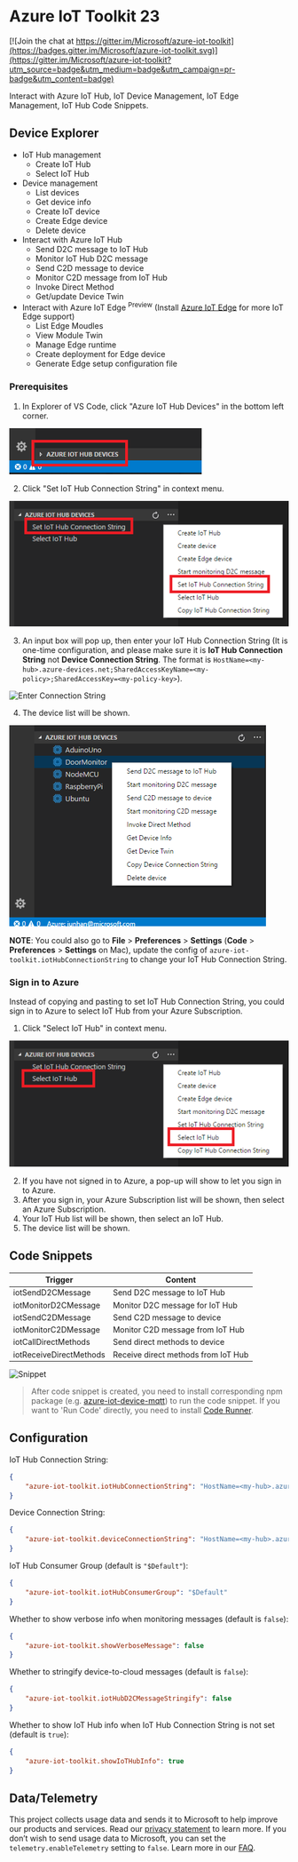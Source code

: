# Azure IoT Toolkit 23

[![Join the chat at https://gitter.im/Microsoft/azure-iot-toolkit](https://badges.gitter.im/Microsoft/azure-iot-toolkit.svg)](https://gitter.im/Microsoft/azure-iot-toolkit?utm_source=badge&utm_medium=badge&utm_campaign=pr-badge&utm_content=badge)

Interact with Azure IoT Hub, IoT Device Management, IoT Edge Management, IoT Hub Code Snippets.

## Device Explorer

* IoT Hub management
    * Create IoT Hub
    * Select IoT Hub
* Device management
    * List devices
    * Get device info
    * Create IoT device
    * Create Edge device
    * Delete device
* Interact with Azure IoT Hub
    * Send D2C message to IoT Hub
    * Monitor IoT Hub D2C message
    * Send C2D message to device
    * Monitor C2D message from IoT Hub
    * Invoke Direct Method
    * Get/update Device Twin
* Interact with Azure IoT Edge <sup>Preview</sup> (Install [Azure IoT Edge](https://marketplace.visualstudio.com/items?itemName=vsciot-vscode.azure-iot-edge) for more IoT Edge support)
    * List Edge Moudles
    * View Module Twin
    * Manage Edge runtime
    * Create deployment for Edge device
    * Generate Edge setup configuration file

### Prerequisites

1. In Explorer of VS Code, click "Azure IoT Hub Devices" in the bottom left corner.

  ![Click Device Explorer](https://github.com/formulahendry/vscode-azure-iot-toolkit/raw/master/images/device-explorer-click.png)

2. Click "Set IoT Hub Connection String" in context menu.

  ![Set Connection String](https://github.com/formulahendry/vscode-azure-iot-toolkit/raw/master/images/set-connection-string.png)

3. An input box will pop up, then enter your IoT Hub Connection String (It is one-time configuration, and please make sure it is **IoT Hub Connection String** not **Device Connection String**. The format is `HostName=<my-hub>.azure-devices.net;SharedAccessKeyName=<my-policy>;SharedAccessKey=<my-policy-key>`).

  ![Enter Connection String](https://github.com/formulahendry/vscode-azure-iot-toolkit/raw/master/images/enter-connection-string.png)

4. The device list will be shown.

  ![Device Explorer](https://github.com/formulahendry/vscode-azure-iot-toolkit/raw/master/images/device-explorer.png)

**NOTE**: You could also go to **File** > **Preferences** > **Settings** (**Code** > **Preferences** > **Settings** on Mac), update the config of `azure-iot-toolkit.iotHubConnectionString` to change your IoT Hub Connection String.

### Sign in to Azure

Instead of copying and pasting to set IoT Hub Connection String, you could sign in to Azure to select IoT Hub from your Azure Subscription.

1. Click "Select IoT Hub" in context menu.

  ![Select IoT Hub](https://github.com/formulahendry/vscode-azure-iot-toolkit/raw/master/images/select-iot-hub.png)

2. If you have not signed in to Azure, a pop-up will show to let you sign in to Azure.
3. After you sign in, your Azure Subscription list will be shown, then select an Azure Subscription.
4. Your IoT Hub list will be shown, then select an IoT Hub.
5. The device list will be shown.

## Code Snippets

| Trigger | Content |
| ---- | ---- |
| iotSendD2CMessage | Send D2C message to IoT Hub |
| iotMonitorD2CMessage | Monitor D2C message for IoT Hub |
| iotSendC2DMessage | Send C2D message to device |
| iotMonitorC2DMessage | Monitor C2D message from IoT Hub |
| iotCallDirectMethods | Send direct methods to device |
| iotReceiveDirectMethods | Receive direct methods from IoT Hub |

![Snippet](https://github.com/formulahendry/vscode-azure-iot-toolkit/raw/master/images/snippet.gif)

> After code snippet is created, you need to install corresponding npm package (e.g. [azure-iot-device-mqtt](https://www.npmjs.com/package/azure-iot-device-mqtt)) to run the code snippet.
> If you want to 'Run Code' directly, you need to install [Code Runner](https://marketplace.visualstudio.com/items?itemName=formulahendry.code-runner).

## Configuration

IoT Hub Connection String:
```json
{
    "azure-iot-toolkit.iotHubConnectionString": "HostName=<my-hub>.azure-devices.net;SharedAccessKeyName=<my-policy>;SharedAccessKey=<my-policy-key>"
}
```

Device Connection String:
```json
{
    "azure-iot-toolkit.deviceConnectionString": "HostName=<my-hub>.azure-devices.net;DeviceId=<known-device-id>;SharedAccessKey=<known-device-key>"
}
```

IoT Hub Consumer Group (default is `"$Default"`):
```json
{
    "azure-iot-toolkit.iotHubConsumerGroup": "$Default"
}
```

Whether to show verbose info when monitoring messages (default is `false`):
```json
{
    "azure-iot-toolkit.showVerboseMessage": false
}
```

Whether to stringify device-to-cloud messages (default is `false`):
```json
{ 
    "azure-iot-toolkit.iotHubD2CMessageStringify": false
}
```

Whether to show IoT Hub info when IoT Hub Connection String is not set (default is `true`):
```json
{ 
    "azure-iot-toolkit.showIoTHubInfo": true
}
```



## Data/Telemetry
This project collects usage data and sends it to Microsoft to help improve our products and services. Read our [privacy statement](http://go.microsoft.com/fwlink/?LinkId=521839) to learn more. 
If you don’t wish to send usage data to Microsoft, you can set the `telemetry.enableTelemetry` setting to `false`. Learn more in our [FAQ](https://code.visualstudio.com/docs/supporting/faq#_how-to-disable-telemetry-reporting).
